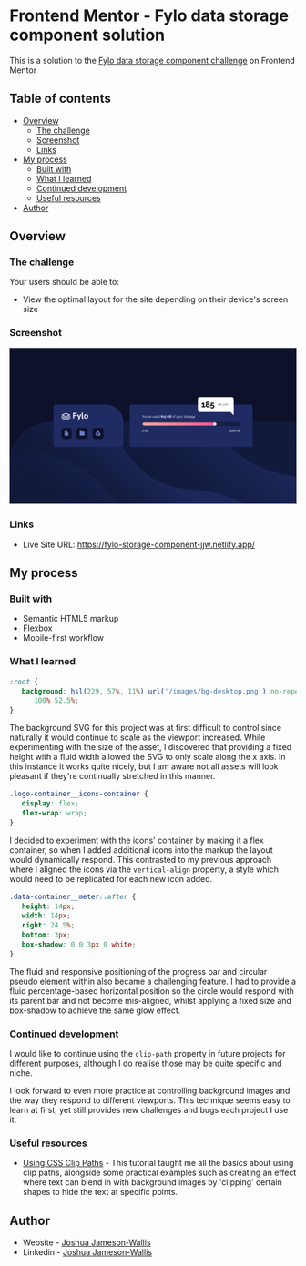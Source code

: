 # Frontend Mentor - Fylo data storage component solution

This is a solution to the [Fylo data storage component challenge](https://www.frontendmentor.io/challenges/fylo-data-storage-component-1dZPRbV5n) on Frontend Mentor

## Table of contents

-  [Overview](#overview)
   -  [The challenge](#the-challenge)
   -  [Screenshot](#screenshot)
   -  [Links](#links)
-  [My process](#my-process)
   -  [Built with](#built-with)
   -  [What I learned](#what-i-learned)
   -  [Continued development](#continued-development)
   -  [Useful resources](#useful-resources)
-  [Author](#author)

## Overview

### The challenge

Your users should be able to:

-  View the optimal layout for the site depending on their device's screen size

### Screenshot

![](./Screenshot.png)

### Links

-  Live Site URL: https://fylo-storage-component-jjw.netlify.app/

## My process

### Built with

-  Semantic HTML5 markup
-  Flexbox
-  Mobile-first workflow

### What I learned

```css
:root {
   background: hsl(229, 57%, 11%) url('/images/bg-desktop.png') no-repeat bottom /
      100% 52.5%;
}
```

The background SVG for this project was at first difficult to control since naturally it would continue to scale as the viewport increased. While experimenting with the size of the asset, I discovered that providing a fixed height with a fluid width allowed the SVG to only scale along the x axis. In this instance it works quite nicely, but I am aware not all assets will look pleasant if they're continually stretched in this manner.

```css
.logo-container__icons-container {
   display: flex;
   flex-wrap: wrap;
}
```

I decided to experiment with the icons' container by making it a flex container, so when I added additional icons into the markup the layout would dynamically respond. This contrasted to my previous approach where I aligned the icons via the `vertical-align` property, a style which would need to be replicated for each new icon added.

```css
.data-container__meter::after {
   height: 14px;
   width: 14px;
   right: 24.5%;
   bottom: 3px;
   box-shadow: 0 0 3px 0 white;
}
```

The fluid and responsive positioning of the progress bar and circular pseudo element within also became a challenging feature. I had to provide a fluid percentage-based horizontal position so the circle would respond with its parent bar and not become mis-aligned, whilst applying a fixed size and box-shadow to achieve the same glow effect.

### Continued development

I would like to continue using the `clip-path` property in future projects for different purposes, although I do realise those may be quite specific and niche.

I look forward to even more practice at controlling background images and the way they respond to different viewports. This technique seems easy to learn at first, yet still provides new challenges and bugs each project I use it.

### Useful resources

-  [Using CSS Clip Paths](https://teamtreehouse.com/library/css-clipping-paths) - This tutorial taught me all the basics about using clip paths, alongside some practical examples such as creating an effect where text can blend in with background images by 'clipping' certain shapes to hide the text at specific points.

## Author

-  Website - [Joshua Jameson-Wallis](https://www.joshuajamesonwallis.com/)
-  Linkedin - [Joshua Jameson-Wallis](https://www.linkedin.com/in/joshua-jameson-wallis/)
